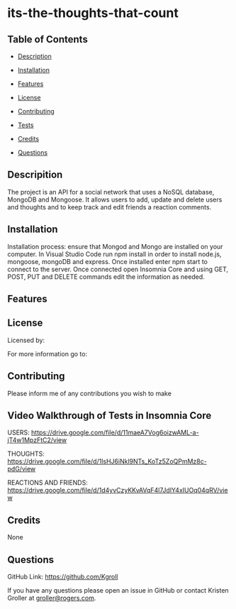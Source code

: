 # its-the-thoughts-that-count

  ## Table of Contents

  * [Description](#description)

  * [Installation](#installation)

  * [Features](#features)

  * [License](#license)

  * [Contributing](#contributing)

  * [Tests](#tests)

  * [Credits](#credits)

  * [Questions](#questions)

  ## Descripition

  The project is an API for a social network that uses a NoSQL database, MongoDB and Mongoose. It allows users to add, update and delete users and thoughts and to keep track and edit friends a reaction comments.

  ## Installation

  Installation process: ensure that Mongod and Mongo are installed on your computer. In Visual Studio Code run npm install in order to install node.js, mongoose, mongoDB and express. Once installed enter npm start to connect to the server. Once connected open Insomnia Core and using GET, POST, PUT and DELETE commands edit the information as needed.

  ## Features

  

  ## License

  Licensed by:  
  
  For more information go to:  

  ## Contributing

  Please inform me of any contributions you wish to make

  ## Video Walkthrough of Tests in Insomnia Core
  
  USERS:
  https://drive.google.com/file/d/11maeA7Vog6oizwAML-a-jT4w1MpzFtC2/view
  
  THOUGHTS:
  https://drive.google.com/file/d/1lsHJ6iNkl9NTs_KoTz5ZoQPmMz8c-pdG/view
  
  REACTIONS AND FRIENDS:
  https://drive.google.com/file/d/1d4yvCzyKKvAVqF4l7JdlY4xIUOq04qRV/view

  ## Credits

  None

  ## Questions

   GitHub Link:   https://github.com/Kgroll

   If you have any questions please open an issue in GitHub or contact Kristen Groller at groller@rogers.com.
